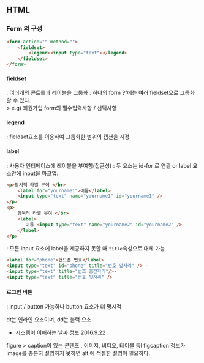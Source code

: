 ## HTML
 
### Form 의 구성
```html
<form action="" method="">
    <fieldset>
        <legend><input type="text"></legend>
    </fieldset>
</form>
```

#### fieldset 
: 여러개의 콘트롤과 레이블을 그룹화
: 하나의 form 안에는 여러 fieldset으로 그룹화할 수 있다.<br>
    > e.g) 회원가입 form의 필수입력사항 / 선택사항

#### legend
: fieldset요소를 이용하여 그룹화한 범위의 캡션을 지정

#### label
: 사용자 인터페이스에 레이블을 부여함(접근성)
: 두 요소는 id-for 로 연결 or label 요소안에 input을 마크업.
```html
<p>명시적 라벨 부여 </br>
    <label for="yourname1">이름</label> 
    <input type="text" name="yourname1" id="yourname1" />
</p>
<p>
    암묵적 라벨 부여 </br> 
    <label>
       이름 <input type="text" name="yourname2" id="yourname2" />
    </label>
</p>
```
: 모든 input 요소에 label을 제공하지 못할 때 `title`속성으로 대체 가능
```html
<label for="phone">핸드폰 번호</label>
<input type="text" id="phone" title="번호 앞자리" /> -
<input type="text" title="번호 중간자리"/>- 
<input type="text" title="번호 뒷자리" /> 
```

#### 로그인 버튼
: input /  button 가능하나 button 요소가 더 명시적

 
dt는 인라인 요소이며, dd는 블럭 요소

* 시스템이 이해하는 날짜 정보
<time class="news-item-date" datetime="2016-09-22T17:27:30">2016.9.22</time>

figure > caption이 있는 콘텐츠 , 이미지, 비디오, 테이블 등l
figcaption 정보가 image를 충분히 설명하지 못하면 alt 에 적절한 설명이 필요하다.
